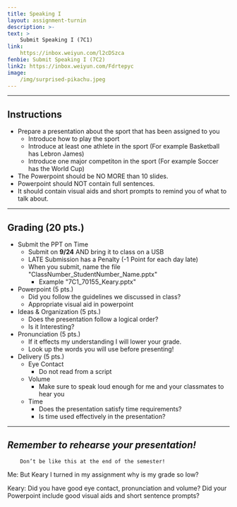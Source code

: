 ```yaml
---
title: Speaking I
layout: assignment-turnin
description: >-
text: >
    Submit Speaking I (7C1)
link: 
    https://inbox.weiyun.com/l2cDSzca
fenbie: Submit Speaking I (7C2)
link2: https://inbox.weiyun.com/Fdrtepyc
image: 
    /img/surprised-pikachu.jpeg
---
```

---
## Instructions

* Prepare a presentation about the sport that has been assigned to you
    * Introduce how to play the sport
    * Introduce at least one athlete in the sport (For example Basketball has Lebron James)
    * Introduce one major competiton in the sport (For example Soccer has the World Cup)
* The Powerpoint should be NO MORE than 10 slides.
* Powerpoint should NOT contain full sentences.
* It should contain visual aids and short prompts to remind you of what to talk about.

---
## Grading (20 pts.)
* Submit the PPT on Time
	* Submit on **9/24** AND bring it to class on a USB
    * LATE Submission has a Penalty (-1 Point for each day late)
    * When you submit, name the file "ClassNumber_StudentNumber_Name.pptx" 
		* Example "7C1_70155_Keary.pptx"
* Powerpoint (5 pts.)
	* Did you follow the guidelines we discussed in class?
	* Appropriate visual aid in powerpoint
* Ideas & Organization (5 pts.)
    * Does the presentation follow a logical order?
    * Is it Interesting?
* Pronunciation (5 pts.)
	* If it effects my understanding I will lower your grade.
	* Look up the words you will use before presenting!
* Delivery (5 pts.)
	* Eye Contact
	    * Do not read from a script
    * Volume
	    * Make sure to speak loud enough for me and your classmates to hear you
	* Time
	    * Does the presentation satisfy time requirements?
	    * Is time used effectively in the presentation?
---
## ***Remember to rehearse your presentation!***

        Don’t be like this at the end of the semester!

Me: But Keary I turned in my assignment why is my grade so low?

Keary: Did you have good eye contact, pronunciation and volume? Did your Powerpoint include good visual aids and short sentence prompts?